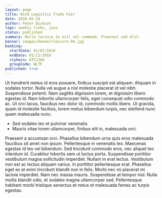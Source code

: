 ```yaml
---
layout: page
title: Wind Logistics Trade Fair
date: 2016-05-24
author: Peter Dickson
tags: weekly links, java
status: published
summary: Nulla lacinia in nisl vel commodo. Praesent sed elit.
banner: images/banner/leisure-04.jpg
booking:
  startDate: 01/07/2018
  endDate: 01/11/2018
  ctyhocn: ATSJJHX
  groupCode: WLTF
published: true
---
```

Ut hendrerit metus id eros posuere, finibus suscipit est aliquam. Aliquam in sodales tortor. Nulla vel augue a nisl molestie placerat id vel nibh. Suspendisse potenti. Nam sagittis dignissim lorem, et dignissim libero egestas id. Nam lobortis ullamcorper felis, eget consequat odio commodo ac. Ut orci lacus, faucibus nec dolor id, commodo mollis libero. Ut gravida, quam id molestie facilisis, lorem metus bibendum turpis, nec eleifend nunc quam malesuada nunc.

* Sed sodales leo et pulvinar venenatis
* Mauris vitae lorem ullamcorper, finibus elit in, malesuada orci.

Praesent a accumsan orci. Phasellus bibendum urna quis eros malesuada faucibus sit amet non ipsum. Pellentesque in venenatis leo. Maecenas egestas id leo vel bibendum. Sed tincidunt commodo eros, nec aliquet leo interdum id. Curabitur lobortis sem ut luctus porta. Suspendisse porttitor vestibulum magna sollicitudin imperdiet. Nullam in erat lectus. Vestibulum non est ac lectus aliquam varius. In porttitor pellentesque erat. Phasellus eget ex at enim tincidunt blandit non in felis. Morbi nec mi placerat mi lacinia imperdiet. Nam nec massa mauris. Suspendisse at tempor nisl. Nulla mollis blandit odio, et sodales magna ullamcorper sed. Pellentesque habitant morbi tristique senectus et netus et malesuada fames ac turpis egestas.
